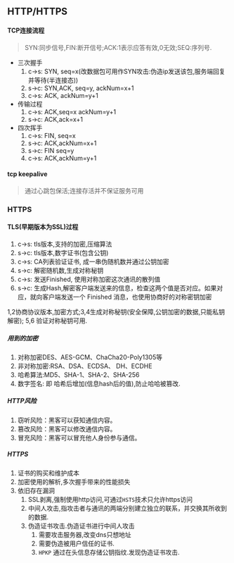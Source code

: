 ## HTTP/HTTPS

#### TCP连接流程
> SYN:同步信号,FIN:断开信号;ACK:1表示应答有效,0无效;SEQ:序列号.
* 三次握手
	1. c->s: SYN, seq=x(改数据包可用作SYN攻击:伪造ip发送该包,服务端回复并等待(半连接态))
	2. s->c: SYN,ACK, seq=y, ackNum=x+1
	3. c->s: ACK, ackNum=y+1
* 传输过程
	1. c->s: ACK,seq=x ackNum=y+1
	2. s->c: ACK,ack=x+1
* 四次挥手
	1. c->s: FIN, seq=x
	2. s->c: ACK,ackNum=x+1
	3. s->c: FIN seq=y
	4. c->s: ACK,ackNum=y+1

#### tcp keepalive
> 通过心跳包保活;连接存活并不保证服务可用

### HTTPS

#### TLS(早期版本为SSL)过程
1. c->s: tls版本,支持的加密,压缩算法
2. s->c: tls版本,数字证书(包含公钥)
3. c->s: CA列表验证证书, 成一串伪随机数并通过公钥加密
4. s->c: 解密随机数,生成对称秘钥
5. c->s:  发送Finished, 使用对称加密这次通讯的散列值
6. s->c: 生成Hash,解密客户端发送来的信息，检查这两个值是否对应。如果对应，就向客户端发送一个 Finished 消息，也使用协商好的对称密钥加密

1,2协商协议版本,加密方式;3,4生成对称秘钥(安全保障,公钥加密的数据,只能私钥解密);
5,6 验证对称秘钥可用.

##### 用到的加密
1. 对称加密DES、AES-GCM、ChaCha20-Poly1305等
2. 非对称加密:RSA、DSA、ECDSA、 DH、ECDHE
3. 哈希算法:MD5、SHA-1、SHA-2、SHA-256
4. 数字签名: 即 哈希后增加(信息hash后的值),防止哈哈被篡改.

##### HTTP风险
1. 窃听风险：黑客可以获知通信内容。
2. 篡改风险：黑客可以修改通信内容。
3. 冒充风险：黑客可以冒充他人身份参与通信。

##### HTTPS
1. 证书的购买和维护成本
2. 加密使用的解析,多次握手带来的性能损失
3. 依旧存在漏洞
	1. SSL剥离,强制使用http访问,可通过`HSTS`技术只允许https访问
	2. 中间人攻击,指攻击者与通讯的两端分别建立独立的联系，并交换其所收到的数据.
	3. 伪造证书攻击.伪造证书进行中间人攻击
		1. 需要攻击服务器,改变dns只想地址
		2. 需要伪造被用户信任的证书.
		3. `HPKP` 通过在头信息存储公钥指纹.发现伪造证书攻击.


	
	
	